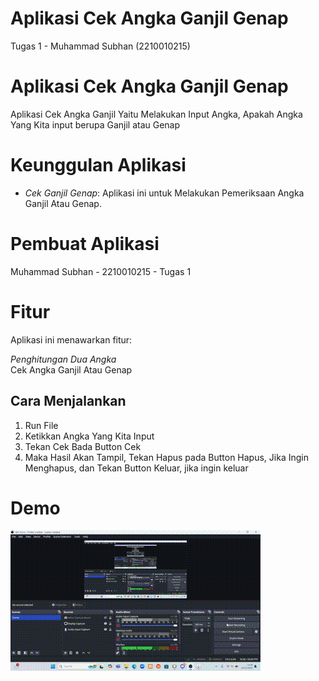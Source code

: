  # Aplikasi Cek Angka Ganjil Genap
 Tugas 1 - Muhammad Subhan (2210010215)
 
# Aplikasi Cek Angka Ganjil Genap 
 
Aplikasi Cek Angka Ganjil Yaitu Melakukan Input Angka, Apakah Angka Yang Kita input berupa Ganjil atau Genap

# Keunggulan Aplikasi

- *Cek Ganjil Genap*: Aplikasi ini untuk Melakukan Pemeriksaan Angka Ganjil Atau Genap.

# Pembuat Aplikasi
 Muhammad Subhan - 2210010215 - Tugas 1

# Fitur

Aplikasi ini menawarkan fitur:

*Penghitungan Dua Angka*  
   Cek Angka Ganjil Atau Genap 

## Cara Menjalankan

1. Run File
2. Ketikkan Angka Yang Kita Input
3. Tekan Cek Bada Button Cek
4. Maka Hasil Akan Tampil, Tekan Hapus pada Button Hapus, Jika Ingin Menghapus, dan Tekan Button Keluar, jika ingin keluar 

# Demo
![App Screenshot](img/Tugas1CekNomorGanjilGenap.gif)
